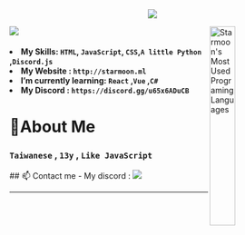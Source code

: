 
<div align="center">
  <img src="https://readme-typing-svg.herokuapp.com?font=Fira+Code&weight=1000&size=40&pause=1000&center=true&vCenter=true&width=600&lines=const+javascript+%3D+best"/>
</div>

<div>
    <p>
  <span align="left">
  <img src="https://github-readme-stats.vercel.app/api?username=Starmoon9159&theme=tokyonight"/>
  </span>
  <img align="right" width="30%" src="https://github-readme-stats.vercel.app/api/top-langs/?username=Starmoon9159&langs_count=100&theme=tokyonight" title="Starmoon's Most Used Programing Languages">
  </p>

<div>
  <h4>
    <li>My Skills: <code>HTML</code>, <code>JavaScript</code>, <code>CSS</code>,<code>A little Python</code> ,<code>Discord.js</code></li>
    <li>My Website : <code>http://starmoon.ml</code></li>
    <li>I’m currently learning: <code>React</code> ,<code>Vue</code> ,<code>C#</code></li>
    <li>My Discord : <code>https://discord.gg/u65x6ADuCB</code></li>
  </h4>
</div>
<div>
  <h1>🙌About Me</h1>
  <h3><p><code>Taiwanese</code> , <code>13y</code> , <code>Like JavaScript</code></p></h3>
</div>
## 📫 Contact me
- My discord : <img src="https://camo.githubusercontent.com/73b105b2a285ac14c0d1c145956f8eabaf153740d13e2cda326d216a032dd281/68747470733a2f2f646362616467652e76657263656c2e6170702f6170692f736869656c642f3836323633313838333938343733323137302f3f7468656d653d64656661756c742d696e766572746564266c6f676f436f6c6f723d70696e6b267374796c653d666c61742d737175617265">
  
---

</div>
